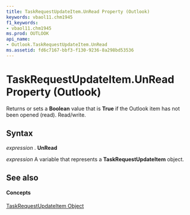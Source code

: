 ```yaml
---
title: TaskRequestUpdateItem.UnRead Property (Outlook)
keywords: vbaol11.chm1945
f1_keywords:
- vbaol11.chm1945
ms.prod: OUTLOOK
api_name:
- Outlook.TaskRequestUpdateItem.UnRead
ms.assetid: fd6c7167-bbf3-f130-9236-8a298bd53536
---
```



# TaskRequestUpdateItem.UnRead Property (Outlook)

Returns or sets a  **Boolean** value that is **True** if the Outlook item has not been opened (read). Read/write.


## Syntax

 _expression_ . **UnRead**

 _expression_ A variable that represents a **TaskRequestUpdateItem** object.


## See also


#### Concepts


[TaskRequestUpdateItem Object](taskrequestupdateitem-object-outlook.md)

